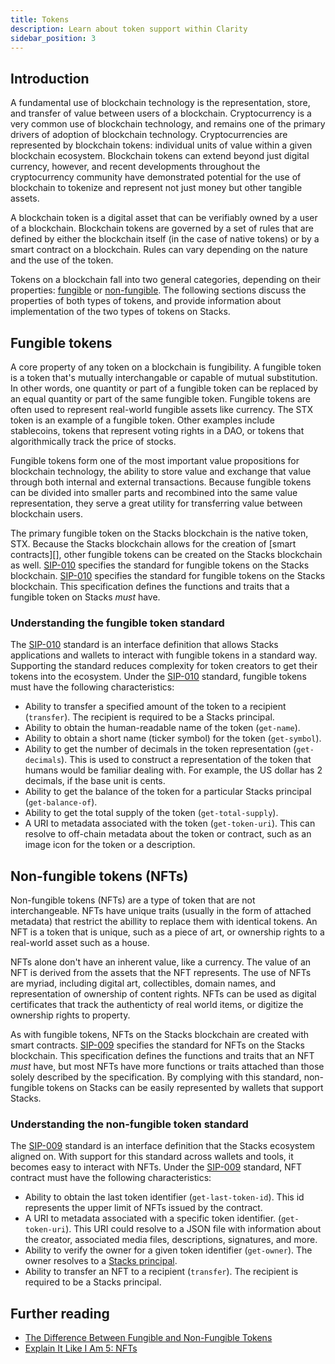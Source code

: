 ```yaml
---
title: Tokens
description: Learn about token support within Clarity
sidebar_position: 3
---
```


## Introduction

A fundamental use of blockchain technology is the representation, store, and transfer of value between users of a blockchain. Cryptocurrency is a very common use of blockchain technology, and remains one of the primary drivers of adoption of blockchain technology. Cryptocurrencies are represented by blockchain tokens: individual units of value within a given blockchain ecosystem. Blockchain tokens can extend beyond just digital currency, however, and recent developments throughout the cryptocurrency community have demonstrated potential for the use of blockchain to tokenize and represent not just money but other tangible assets.

A blockchain token is a digital asset that can be verifiably owned by a user of a blockchain. Blockchain tokens are governed by a set of rules that are defined by either the blockchain itself (in the case of native tokens) or by a smart contract on a blockchain. Rules can vary depending on the nature and the use of the token.

Tokens on a blockchain fall into two general categories, depending on their properties: [fungible][] or [non-fungible][]. The following sections discuss the properties of both types of tokens, and provide information about implementation of the two types of tokens on Stacks.

## Fungible tokens

A core property of any token on a blockchain is fungibility. A fungible token is a token that's mutually interchangable or capable of mutual substitution. In other words, one quantity or part of a fungible token can be replaced by an equal quantity or part of the same fungible token. Fungible tokens are often used to represent real-world fungible assets like currency. The STX token is an example of a fungible token. Other examples include stablecoins, tokens that represent voting rights in a DAO, or tokens that algorithmically track the price of stocks.

Fungible tokens form one of the most important value propositions for blockchain technology, the ability to store value and exchange that value through both internal and external transactions. Because fungible tokens can be divided into smaller parts and recombined into the same value representation, they serve a great utility for transferring value between blockchain users.

The primary fungible token on the Stacks blockchain is the native token, STX. Because the Stacks blockchain allows for the creation of \[smart contracts\]\[\], other fungible tokens can be created on the Stacks blockchain as well. [SIP-010][] specifies the standard for fungible tokens on the Stacks blockchain. [SIP-010][] specifies the standard for fungible tokens on the Stacks blockchain. This specification defines the functions and traits that a fungible token on Stacks _must_ have.

### Understanding the fungible token standard

The [SIP-010][] standard is an interface definition that allows Stacks applications and wallets to interact with fungible tokens in a standard way. Supporting the standard reduces complexity for token creators to get their tokens into the ecosystem. Under the [SIP-010][] standard, fungible tokens must have the following characteristics:

- Ability to transfer a specified amount of the token to a recipient (`transfer`). The recipient is required to be a Stacks principal.
- Ability to obtain the human-readable name of the token (`get-name`).
- Ability to obtain a short name (ticker symbol) for the token (`get-symbol`).
- Ability to get the number of decimals in the token representation (`get-decimals`). This is used to construct a representation of the token that humans would be familiar dealing with. For example, the US dollar has 2 decimals, if the base unit is cents.
- Ability to get the balance of the token for a particular Stacks principal (`get-balance-of`).
- Ability to get the total supply of the token (`get-total-supply`).
- A URI to metadata associated with the token (`get-token-uri`). This can resolve to off-chain metadata about the token or contract, such as an image icon for the token or a description.

## Non-fungible tokens (NFTs)

Non-fungible tokens (NFTs) are a type of token that are not interchangeable. NFTs have unique traits (usually in the form of attached metadata) that restrict the abillity to replace them with identical tokens. An NFT is a token that is unique, such as a piece of art, or ownership rights to a real-world asset such as a house.

NFTs alone don't have an inherent value, like a currency. The value of an NFT is derived from the assets that the NFT represents. The use of NFTs are myriad, including digital art, collectibles, domain names, and representation of ownership of content rights. NFTs can be used as digital certificates that track the authenticty of real world items, or digitize the ownership rights to property.

As with fungible tokens, NFTs on the Stacks blockchain are created with smart contracts. [SIP-009][] specifies the standard for NFTs on the Stacks blockchain. This specification defines the functions and traits that an NFT _must_ have, but most NFTs have more functions or traits attached than those solely described by the specification. By complying with this standard, non-fungible tokens on Stacks can be easily represented by wallets that support Stacks.

### Understanding the non-fungible token standard

The [SIP-009][] standard is an interface definition that the Stacks ecosystem aligned on. With support for this standard across wallets and tools, it becomes easy to interact with NFTs. Under the [SIP-009][] standard, NFT contract must have the following characteristics:

- Ability to obtain the last token identifier (`get-last-token-id`). This id represents the upper limit of NFTs issued by the contract.
- A URI to metadata associated with a specific token identifier. (`get-token-uri`). This URI could resolve to a JSON file with information about the creator, associated media files, descriptions, signatures, and more.
- Ability to verify the owner for a given token identifier (`get-owner`). The owner resolves to a [Stacks principal](principals).
- Ability to transfer an NFT to a recipient (`transfer`). The recipient is required to be a Stacks principal.

## Further reading

- [The Difference Between Fungible and Non-Fungible Tokens](https://101blockchains.com/fungible-vs-non-fungible-tokens/)
- [Explain It Like I Am 5: NFTs](https://messari.io/article/explain-it-like-i-am-5-nfts)

[fungible]: #fungible-tokens
[non-fungible]: #non-fungible-tokens-nfts
[SIP-010]: https://github.com/stacksgov/sips/blob/main/sips/sip-010/sip-010-fungible-token-standard.md
[SIP-010]: https://github.com/hstove/sips/blob/feat/sip-10-ft/sips/sip-010/sip-010-fungible-token-standard.md
[SIP-009]: https://github.com/stacksgov/sips/blob/main/sips/sip-009/sip-009-nft-standard.md
